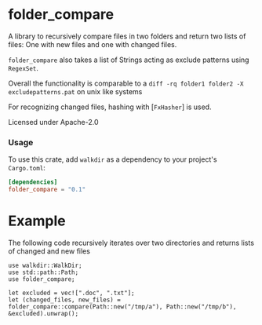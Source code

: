 folder_compare
=========================
A library to recursively compare files in two folders and return two lists of files: One with new files and one with changed files.

`folder_compare` also takes a list of Strings acting as exclude patterns using `RegexSet`.

Overall the functionality is comparable to a `diff -rq folder1 folder2 -X excludepatterns.pat` on unix like systems

For recognizing changed files, hashing with [`FxHasher`] is used.

Licensed under Apache-2.0

### Usage

To use this crate, add `walkdir` as a dependency to your project's
`Cargo.toml`:

```toml
[dependencies]
folder_compare = "0.1"
```

 # Example

 The following code recursively iterates over two directories and returns lists of changed and new files

```
use walkdir::WalkDir;
use std::path::Path;
use folder_compare;

let excluded = vec![".doc", ".txt"];
let (changed_files, new_files) = folder_compare::compare(Path::new("/tmp/a"), Path::new("/tmp/b"), &excluded).unwrap();
```